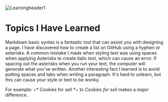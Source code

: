 ![Learningheader1](https://user-images.githubusercontent.com/113928893/191139580-e83df0f8-180e-4bbb-96c9-ce0728980973.jpg)

# Topics I Have Learned

Markdown basic syntax is a fantastic tool that can assist you with designing a page. I have discovered how to create a list on GitHub using a hyphen or asterisks. A common mistake I made when styling text was using spaces when applying Asterisks to create italic text, which can cause an error. If spacing out the asterisks when you run your text, the computer will generate what you've written. Another interesting fact I learned is to avoid putting spaces and tabs when writing a paragraph. It's hard to unlearn, but this can cause your style or text to be wonky. 
  
  For example:
  ~* Cookies for sell *~ to *Cookies for sell* makes a major difference.
  
  
